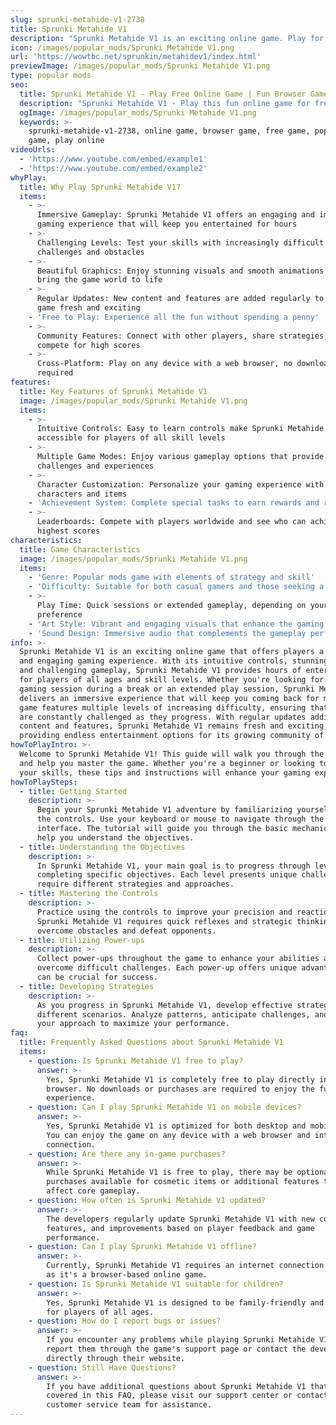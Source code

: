 ```yaml
---
slug: sprunki-metahide-v1-2738
title: Sprunki Metahide V1
description: "Sprunki Metahide V1 is an exciting online game. Play for free directly in your browser!"
icon: /images/popular_mods/Sprunki Metahide V1.png
url: 'https://wowtbc.net/sprunkin/metahidev1/index.html'
previewImage: /images/popular_mods/Sprunki Metahide V1.png
type: popular mods
seo:
  title: Sprunki Metahide V1 - Play Free Online Game | Fun Browser Games
  description: "Sprunki Metahide V1 - Play this fun online game for free in your browser. No download required!"
  ogImage: /images/popular_mods/Sprunki Metahide V1.png
  keywords: >-
    sprunki-metahide-v1-2738, online game, browser game, free game, popular mods
    game, play online
videoUrls:
  - 'https://www.youtube.com/embed/example1'
  - 'https://www.youtube.com/embed/example2'
whyPlay:
  title: Why Play Sprunki Metahide V1?
  items:
    - >-
      Immersive Gameplay: Sprunki Metahide V1 offers an engaging and immersive
      gaming experience that will keep you entertained for hours
    - >-
      Challenging Levels: Test your skills with increasingly difficult
      challenges and obstacles
    - >-
      Beautiful Graphics: Enjoy stunning visuals and smooth animations that
      bring the game world to life
    - >-
      Regular Updates: New content and features are added regularly to keep the
      game fresh and exciting
    - 'Free to Play: Experience all the fun without spending a penny'
    - >-
      Community Features: Connect with other players, share strategies, and
      compete for high scores
    - >-
      Cross-Platform: Play on any device with a web browser, no downloads
      required
features:
  title: Key Features of Sprunki Metahide V1
  image: /images/popular_mods/Sprunki Metahide V1.png
  items:
    - >-
      Intuitive Controls: Easy to learn controls make Sprunki Metahide V1
      accessible for players of all skill levels
    - >-
      Multiple Game Modes: Enjoy various gameplay options that provide different
      challenges and experiences
    - >-
      Character Customization: Personalize your gaming experience with unique
      characters and items
    - 'Achievement System: Complete special tasks to earn rewards and recognition'
    - >-
      Leaderboards: Compete with players worldwide and see who can achieve the
      highest scores
characteristics:
  title: Game Characteristics
  image: /images/popular_mods/Sprunki Metahide V1.png
  items:
    - 'Genre: Popular mods game with elements of strategy and skill'
    - 'Difficulty: Suitable for both casual gamers and those seeking a challenge'
    - >-
      Play Time: Quick sessions or extended gameplay, depending on your
      preference
    - 'Art Style: Vibrant and engaging visuals that enhance the gaming experience'
    - 'Sound Design: Immersive audio that complements the gameplay perfectly'
info: >-
  Sprunki Metahide V1 is an exciting online game that offers players a unique
  and engaging gaming experience. With its intuitive controls, stunning visuals,
  and challenging gameplay, Sprunki Metahide V1 provides hours of entertainment
  for players of all ages and skill levels. Whether you're looking for a quick
  gaming session during a break or an extended play session, Sprunki Metahide V1
  delivers an immersive experience that will keep you coming back for more. The
  game features multiple levels of increasing difficulty, ensuring that players
  are constantly challenged as they progress. With regular updates adding new
  content and features, Sprunki Metahide V1 remains fresh and exciting,
  providing endless entertainment options for its growing community of players.
howToPlayIntro: >-
  Welcome to Sprunki Metahide V1! This guide will walk you through the basics
  and help you master the game. Whether you're a beginner or looking to improve
  your skills, these tips and instructions will enhance your gaming experience.
howToPlaySteps:
  - title: Getting Started
    description: >-
      Begin your Sprunki Metahide V1 adventure by familiarizing yourself with
      the controls. Use your keyboard or mouse to navigate through the game
      interface. The tutorial will guide you through the basic mechanics and
      help you understand the objectives.
  - title: Understanding the Objectives
    description: >-
      In Sprunki Metahide V1, your main goal is to progress through levels by
      completing specific objectives. Each level presents unique challenges that
      require different strategies and approaches.
  - title: Mastering the Controls
    description: >-
      Practice using the controls to improve your precision and reaction time.
      Sprunki Metahide V1 requires quick reflexes and strategic thinking to
      overcome obstacles and defeat opponents.
  - title: Utilizing Power-ups
    description: >-
      Collect power-ups throughout the game to enhance your abilities and
      overcome difficult challenges. Each power-up offers unique advantages that
      can be crucial for success.
  - title: Developing Strategies
    description: >-
      As you progress in Sprunki Metahide V1, develop effective strategies for
      different scenarios. Analyze patterns, anticipate challenges, and adapt
      your approach to maximize your performance.
faq:
  title: Frequently Asked Questions about Sprunki Metahide V1
  items:
    - question: Is Sprunki Metahide V1 free to play?
      answer: >-
        Yes, Sprunki Metahide V1 is completely free to play directly in your web
        browser. No downloads or purchases are required to enjoy the full game
        experience.
    - question: Can I play Sprunki Metahide V1 on mobile devices?
      answer: >-
        Yes, Sprunki Metahide V1 is optimized for both desktop and mobile play.
        You can enjoy the game on any device with a web browser and internet
        connection.
    - question: Are there any in-game purchases?
      answer: >-
        While Sprunki Metahide V1 is free to play, there may be optional in-game
        purchases available for cosmetic items or additional features that don't
        affect core gameplay.
    - question: How often is Sprunki Metahide V1 updated?
      answer: >-
        The developers regularly update Sprunki Metahide V1 with new content,
        features, and improvements based on player feedback and game
        performance.
    - question: Can I play Sprunki Metahide V1 offline?
      answer: >-
        Currently, Sprunki Metahide V1 requires an internet connection to play
        as it's a browser-based online game.
    - question: Is Sprunki Metahide V1 suitable for children?
      answer: >-
        Yes, Sprunki Metahide V1 is designed to be family-friendly and suitable
        for players of all ages.
    - question: How do I report bugs or issues?
      answer: >-
        If you encounter any problems while playing Sprunki Metahide V1, you can
        report them through the game's support page or contact the developers
        directly through their website.
    - question: Still Have Questions?
      answer: >-
        If you have additional questions about Sprunki Metahide V1 that aren't
        covered in this FAQ, please visit our support center or contact our
        customer service team for assistance.
---
```


